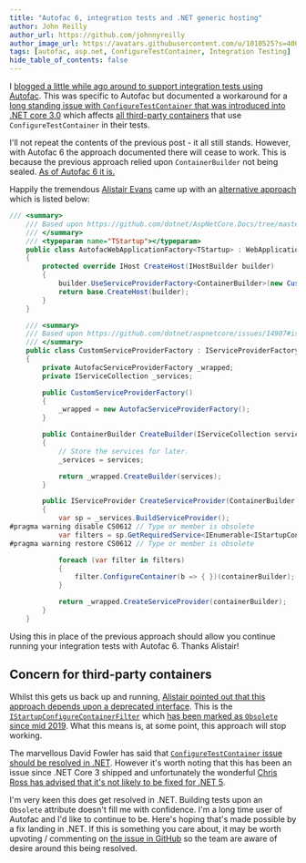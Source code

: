 ```yaml
---
title: "Autofac 6, integration tests and .NET generic hosting"
author: John Reilly
author_url: https://github.com/johnnyreilly
author_image_url: https://avatars.githubusercontent.com/u/1010525?s=400&u=294033082cfecf8ad1645b4290e362583b33094a&v=4
tags: [autofac, asp.net, ConfigureTestContainer, Integration Testing]
hide_table_of_contents: false
---
```

I [blogged a little while ago around to support integration tests using Autofac](<https://blog.johnnyreilly.com/2020/05/autofac-webapplicationfactory-and.html>). This was specific to Autofac but documented a workaround for a [long standing issue with `ConfigureTestContainer` that was introduced into .NET core 3.0](<https://github.com/dotnet/aspnetcore/issues/14907>) which affects [all third-party containers](<https://docs.microsoft.com/en-us/aspnet/core/fundamentals/dependency-injection?view=aspnetcore-3.1#default-service-container-replacement>) that use `ConfigureTestContainer` in their tests.

I'll not repeat the contents of the previous post - it all still stands. However, with Autofac 6 the approach documented there will cease to work. This is because the previous approach relied upon `ContainerBuilder` not being sealed. [As of Autofac 6 it is.](<https://github.com/autofac/Autofac/issues/1120>)

Happily the tremendous [Alistair Evans](<https://twitter.com/evocationist>) came up with an [alternative approach](<https://github.com/autofac/Autofac/issues/1207#issuecomment-701961371>) which is listed below:

```cs
/// <summary>
    /// Based upon https://github.com/dotnet/AspNetCore.Docs/tree/master/aspnetcore/test/integration-tests/samples/3.x/IntegrationTestsSample
    /// </summary>
    /// <typeparam name="TStartup"></typeparam>
    public class AutofacWebApplicationFactory<TStartup> : WebApplicationFactory<TStartup> where TStartup : class
    {
        protected override IHost CreateHost(IHostBuilder builder)
        {
            builder.UseServiceProviderFactory<ContainerBuilder>(new CustomServiceProviderFactory());
            return base.CreateHost(builder);
        }
    }

    /// <summary>
    /// Based upon https://github.com/dotnet/aspnetcore/issues/14907#issuecomment-620750841 - only necessary because of an issue in ASP.NET Core
    /// </summary>
    public class CustomServiceProviderFactory : IServiceProviderFactory<ContainerBuilder>
    {
        private AutofacServiceProviderFactory _wrapped;
        private IServiceCollection _services;

        public CustomServiceProviderFactory()
        {
            _wrapped = new AutofacServiceProviderFactory();
        }

        public ContainerBuilder CreateBuilder(IServiceCollection services)
        {
            // Store the services for later.
            _services = services;

            return _wrapped.CreateBuilder(services);
        }

        public IServiceProvider CreateServiceProvider(ContainerBuilder containerBuilder)
        {
            var sp = _services.BuildServiceProvider();
#pragma warning disable CS0612 // Type or member is obsolete
            var filters = sp.GetRequiredService<IEnumerable<IStartupConfigureContainerFilter<ContainerBuilder>>>();
#pragma warning restore CS0612 // Type or member is obsolete

            foreach (var filter in filters)
            {
                filter.ConfigureContainer(b => { })(containerBuilder);
            }

            return _wrapped.CreateServiceProvider(containerBuilder);
        }        
    }
```

Using this in place of the previous approach should allow you continue running your integration tests with Autofac 6. Thanks Alistair!

 ## Concern for third-party containers

Whilst this gets us back up and running, [Alistair pointed out that this approach depends upon a deprecated interface](<https://github.com/autofac/Autofac/issues/1207#issuecomment-702250044>). This is the [`IStartupConfigureContainerFilter`](<https://docs.microsoft.com/en-us/dotnet/api/microsoft.aspnetcore.hosting.istartupconfigurecontainerfilter-1.configurecontainer?view=aspnetcore-3.1>) which [has been marked as `Obsolete` since mid 2019](<https://github.com/dotnet/aspnetcore/pull/11505>). What this means is, at some point, this approach will stop working.

The marvellous David Fowler has said that [`ConfigureTestContainer` issue should be resolved in .NET](<https://github.com/autofac/Autofac/issues/1207#issuecomment-702361608>). However it's worth noting that this has been an issue since .NET Core 3 shipped and unfortunately the wonderful [Chris Ross has advised that it's not likely to be fixed for .NET 5](<https://github.com/dotnet/aspnetcore/issues/14907#issuecomment-702287717>).

I'm very keen this does get resolved in .NET. Building tests upon an `Obsolete` attribute doesn't fill me with confidence. I'm a long time user of Autofac and I'd like to continue to be. Here's hoping that's made possible by a fix landing in .NET. If this is something you care about, it may be worth upvoting / commenting on [the issue in GitHub](<https://github.com/dotnet/aspnetcore/issues/14907>) so the team are aware of desire around this being resolved.


